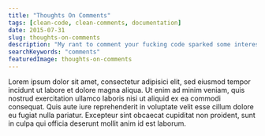 ```yaml
---
title: "Thoughts On Comments"
tags: [clean-code, clean-comments, documentation]
date: 2015-07-31
slug: thoughts-on-comments
description: "My rant to comment your fucking code sparked some interesting conversations. Here we discuss some of your and my thoughts on the topic of comments."
searchKeywords: "comments"
featuredImage: thoughts-on-comments
---
```


Lorem ipsum dolor sit amet, consectetur adipisici elit, sed eiusmod tempor incidunt ut labore et dolore magna aliqua.
Ut enim ad minim veniam, quis nostrud exercitation ullamco laboris nisi ut aliquid ex ea commodi consequat.
Quis aute iure reprehenderit in voluptate velit esse cillum dolore eu fugiat nulla pariatur.
Excepteur sint obcaecat cupiditat non proident, sunt in culpa qui officia deserunt mollit anim id est laborum.